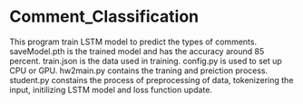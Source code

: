 # Comment_Classification
This program train LSTM model to predict the types of comments. saveModel.pth is the trained model and has the accuracy around 85 percent.
train.json is the data used in training.
config.py is used to set up CPU or GPU.
hw2main.py contains the traning and preiction process.
student.py constains the process of preprocessing of data, tokenizering the input, initilizing LSTM model and loss function update.
